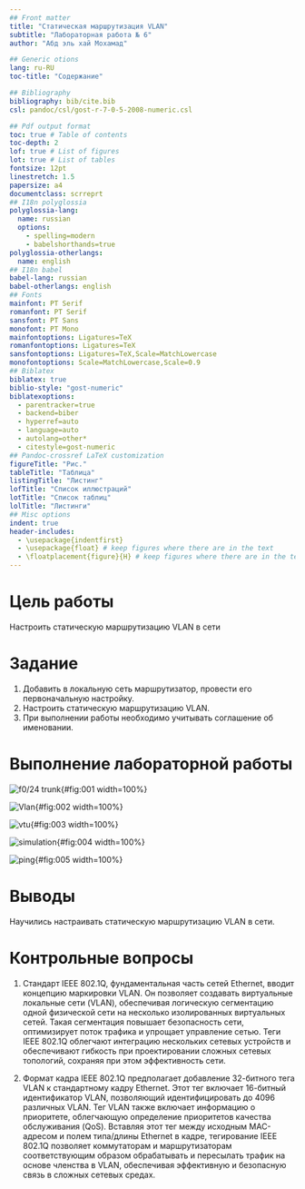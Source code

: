 ```yaml
---
## Front matter
title: "Статическая маршрутизация VLAN"
subtitle: "Лабораторная работа № 6"
author: "Абд эль хай Мохамад"

## Generic otions
lang: ru-RU
toc-title: "Содержание"

## Bibliography
bibliography: bib/cite.bib
csl: pandoc/csl/gost-r-7-0-5-2008-numeric.csl

## Pdf output format
toc: true # Table of contents
toc-depth: 2
lof: true # List of figures
lot: true # List of tables
fontsize: 12pt
linestretch: 1.5
papersize: a4
documentclass: scrreprt
## I18n polyglossia
polyglossia-lang:
  name: russian
  options:
	- spelling=modern
	- babelshorthands=true
polyglossia-otherlangs:
  name: english
## I18n babel
babel-lang: russian
babel-otherlangs: english
## Fonts
mainfont: PT Serif
romanfont: PT Serif
sansfont: PT Sans
monofont: PT Mono
mainfontoptions: Ligatures=TeX
romanfontoptions: Ligatures=TeX
sansfontoptions: Ligatures=TeX,Scale=MatchLowercase
monofontoptions: Scale=MatchLowercase,Scale=0.9
## Biblatex
biblatex: true
biblio-style: "gost-numeric"
biblatexoptions:
  - parentracker=true
  - backend=biber
  - hyperref=auto
  - language=auto
  - autolang=other*
  - citestyle=gost-numeric
## Pandoc-crossref LaTeX customization
figureTitle: "Рис."
tableTitle: "Таблица"
listingTitle: "Листинг"
lofTitle: "Список иллюстраций"
lotTitle: "Список таблиц"
lolTitle: "Листинги"
## Misc options
indent: true
header-includes:
  - \usepackage{indentfirst}
  - \usepackage{float} # keep figures where there are in the text
  - \floatplacement{figure}{H} # keep figures where there are in the text
---
```


# Цель работы

Настроить статическую маршрутизацию VLAN в сети

# Задание

1. Добавить в локальную сеть маршрутизатор, провести его первоначальную настройку.
2. Настроить статическую маршрутизацию VLAN.
3. При выполнении работы необходимо учитывать соглашение об именовании.

# Выполнение лабораторной работы



![f0/24 trunk](image/f024_trunk.png){#fig:001 width=100%}

![Vlan](image/router_vlan_conf.png){#fig:002 width=100%}

![vtu](image/router_conf_vtu.png){#fig:003 width=100%}

![simulation](image/simulation_panel.png){#fig:004 width=100%}

![ping](image/ping.png){#fig:005 width=100%}

# Выводы

Научились настраивать статическую маршрутизацию VLAN в сети.

# Контрольные вопросы

1. Стандарт IEEE 802.1Q, фундаментальная часть сетей Ethernet, вводит концепцию маркировки VLAN. Он позволяет создавать виртуальные локальные сети (VLAN), обеспечивая логическую сегментацию одной физической сети на несколько изолированных виртуальных сетей. Такая сегментация повышает безопасность сети, оптимизирует поток трафика и упрощает управление сетью. Теги IEEE 802.1Q облегчают интеграцию нескольких сетевых устройств и обеспечивают гибкость при проектировании сложных сетевых топологий, сохраняя при этом эффективность сети.

2. Формат кадра IEEE 802.1Q предполагает добавление 32-битного тега VLAN к стандартному кадру Ethernet. Этот тег включает 16-битный идентификатор VLAN, позволяющий идентифицировать до 4096 различных VLAN. Тег VLAN также включает информацию о приоритете, облегчающую определение приоритетов качества обслуживания (QoS). Вставляя этот тег между исходным MAC-адресом и полем типа/длины Ethernet в кадре, тегирование IEEE 802.1Q позволяет коммутаторам и маршрутизаторам соответствующим образом обрабатывать и пересылать трафик на основе членства в VLAN, обеспечивая эффективную и безопасную связь в сложных сетевых средах.